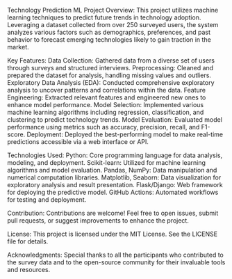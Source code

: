 Technology Prediction ML Project
Overview:
This project utilizes machine learning techniques to predict future trends in technology adoption. Leveraging a dataset collected from over 250 surveyed users, the system analyzes various factors such as demographics, preferences, and past behavior to forecast emerging technologies likely to gain traction in the market.

Key Features:
Data Collection: Gathered data from a diverse set of users through surveys and structured interviews.
Preprocessing: Cleaned and prepared the dataset for analysis, handling missing values and outliers.
Exploratory Data Analysis (EDA): Conducted comprehensive exploratory analysis to uncover patterns and correlations within the data.
Feature Engineering: Extracted relevant features and engineered new ones to enhance model performance.
Model Selection: Implemented various machine learning algorithms including regression, classification, and clustering to predict technology trends.
Model Evaluation: Evaluated model performance using metrics such as accuracy, precision, recall, and F1-score.
Deployment: Deployed the best-performing model to make real-time predictions accessible via a web interface or API.

Technologies Used:
Python: Core programming language for data analysis, modeling, and deployment.
Scikit-learn: Utilized for machine learning algorithms and model evaluation.
Pandas, NumPy: Data manipulation and numerical computation libraries.
Matplotlib, Seaborn: Data visualization for exploratory analysis and result presentation.
Flask/Django: Web framework for deploying the predictive model.
GitHub Actions: Automated workflows for testing and deployment.

Contribution:
Contributions are welcome! Feel free to open issues, submit pull requests, or suggest improvements to enhance the project.

License:
This project is licensed under the MIT License. See the LICENSE file for details.

Acknowledgments:
Special thanks to all the participants who contributed to the survey data and to the open-source community for their invaluable tools and resources.
